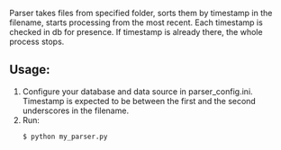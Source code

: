 Parser takes files from specified folder, sorts them by timestamp in the filename, starts processing from the most recent.
Each timestamp is checked in db for presence. If timestamp is already there, the whole process stops.
## Usage:
1. Configure your database and data source in parser_config.ini. Timestamp is expected to be between the first and the second underscores in the filename.
2. Run:
    ```
    $ python my_parser.py 
    ```